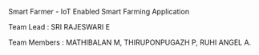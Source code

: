 Smart Farmer - IoT Enabled Smart Farming Application  

Team Lead : SRI RAJESWARI E

Team Members : MATHIBALAN M, THIRUPONPUGAZH P, RUHI ANGEL A.
